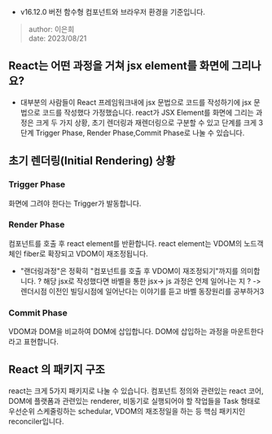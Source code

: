 * v16.12.0 버전 함수형 컴포넌트와 브라우저 환경을 기준입니다.
> author: 이은희<br/>date: 2023/08/21

## React는 어떤 과정을 거쳐 jsx element를 화면에 그리나요?
* 대부분의 사람들이 React 프레임워크내에 jsx 문법으로 코드를 작성하기에 jsx 문법으로 코드를 작성했다 가정했습니다.
react가 JSX Element를 화면에 그리는 과정은 크게 두 가지 상황, 초기 렌더링과 재렌더링으로 구분할 수 있고 단계를 크게 3단계 Trigger Phase, Render Phase,Commit Phase로 나눌 수 있습니다.   

## 초기 렌더링(Initial Rendering) 상황
### Trigger Phase
화면에 그려야 한다는 Trigger가 발동합니다.
### Render Phase
컴포넌트를 호출 후 react element를 반환합니다. react element는 VDOM의 노드객체인 fiber로 확장되고 VDOM이 재조정됩니다. 
* "랜더링과정"은 정확히 "컴포넌트를 호출 후 VDOM이 재조정되기"까지를 의미합니다.
? 해당 jsx로 작성했다면 바벨을 통한 jsx-> js 과정은 언제 일어나는 지 ? 
-> 렌더시점 이전인 빌딩시점에 일어난다는 이야기를 듣고 바벨 동장원리를 공부하거3
### Commit Phase
VDOM과 DOM을 비교하여 DOM에 삽입합니다.  DOM에 삽입하는 과정을 마운트한다라고 표현합니다.   

## React 의 패키지 구조
react는 크게 5가지 패키지로 나눌 수 있습니다. 컴포넌트 정의와 관련있는 react 코어, DOM에 플랫폼과 관련있는 renderer, 비동기로 실행되어야 할 작업들을 Task 형태로 우선순위 스케줄링하는 schedular, VDOM의 재조정일을 하는 등 핵심 패키지인 reconciler입니다.  
